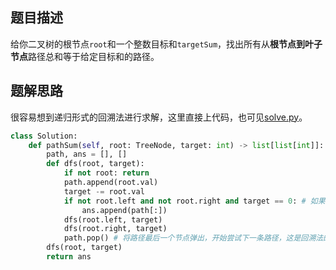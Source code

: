 ## 题目描述
给你二叉树的根节点`root`和一个整数目标和`targetSum`，找出所有从**根节点到叶子节点**路径总和等于给定目标和的路径。

## 题解思路
很容易想到递归形式的回溯法进行求解，这里直接上代码，也可见[solve.py](solve.py)。

```python
class Solution:
    def pathSum(self, root: TreeNode, target: int) -> list[list[int]]:
        path, ans = [], []
        def dfs(root, target):
            if not root: return 
            path.append(root.val)
            target -= root.val
            if not root.left and not root.right and target == 0: # 如果满足目标，则将当前路径加入答案中，需要注意的是此处append的是path[:]，而没有直接append(path)，后者会发生path改动，先前加入ans中的解也会发生改动的现象
                ans.append(path[:])
            dfs(root.left, target)
            dfs(root.right, target)
            path.pop() # 将路径最后一个节点弹出，开始尝试下一条路径，这是回溯法的关键，回到之前的状态
        dfs(root, target)
        return ans
```
